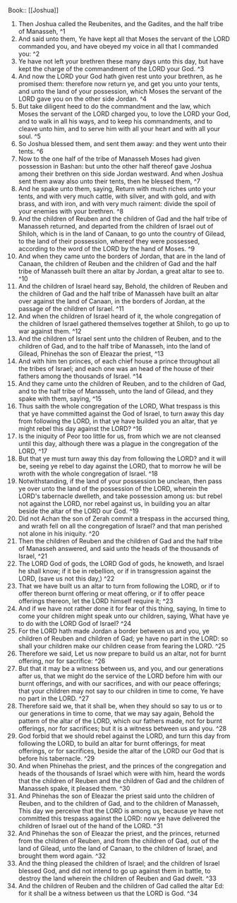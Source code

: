  Book:: [[Joshua]]
 1. Then Joshua called the Reubenites, and the Gadites, and the half tribe of Manasseh, ^1
 2. And said unto them, Ye have kept all that Moses the servant of the LORD commanded you, and have obeyed my voice in all that I commanded you: ^2
 3. Ye have not left your brethren these many days unto this day, but have kept the charge of the commandment of the LORD your God. ^3
 4. And now the LORD your God hath given rest unto your brethren, as he promised them: therefore now return ye, and get you unto your tents, and unto the land of your possession, which Moses the servant of the LORD gave you on the other side Jordan. ^4
 5. But take diligent heed to do the commandment and the law, which Moses the servant of the LORD charged you, to love the LORD your God, and to walk in all his ways, and to keep his commandments, and to cleave unto him, and to serve him with all your heart and with all your soul. ^5
 6. So Joshua blessed them, and sent them away: and they went unto their tents. ^6
 7. Now to the one half of the tribe of Manasseh Moses had given possession in Bashan: but unto the other half thereof gave Joshua among their brethren on this side Jordan westward. And when Joshua sent them away also unto their tents, then he blessed them, ^7
 8. And he spake unto them, saying, Return with much riches unto your tents, and with very much cattle, with silver, and with gold, and with brass, and with iron, and with very much raiment: divide the spoil of your enemies with your brethren. ^8
 9. And the children of Reuben and the children of Gad and the half tribe of Manasseh returned, and departed from the children of Israel out of Shiloh, which is in the land of Canaan, to go unto the country of Gilead, to the land of their possession, whereof they were possessed, according to the word of the LORD by the hand of Moses. ^9
 10. And when they came unto the borders of Jordan, that are in the land of Canaan, the children of Reuben and the children of Gad and the half tribe of Manasseh built there an altar by Jordan, a great altar to see to. ^10
 11. And the children of Israel heard say, Behold, the children of Reuben and the children of Gad and the half tribe of Manasseh have built an altar over against the land of Canaan, in the borders of Jordan, at the passage of the children of Israel. ^11
 12. And when the children of Israel heard of it, the whole congregation of the children of Israel gathered themselves together at Shiloh, to go up to war against them. ^12
 13. And the children of Israel sent unto the children of Reuben, and to the children of Gad, and to the half tribe of Manasseh, into the land of Gilead, Phinehas the son of Eleazar the priest, ^13
 14. And with him ten princes, of each chief house a prince throughout all the tribes of Israel; and each one was an head of the house of their fathers among the thousands of Israel. ^14
 15. And they came unto the children of Reuben, and to the children of Gad, and to the half tribe of Manasseh, unto the land of Gilead, and they spake with them, saying, ^15
 16. Thus saith the whole congregation of the LORD, What trespass is this that ye have committed against the God of Israel, to turn away this day from following the LORD, in that ye have builded you an altar, that ye might rebel this day against the LORD? ^16
 17. Is the iniquity of Peor too little for us, from which we are not cleansed until this day, although there was a plague in the congregation of the LORD, ^17
 18. But that ye must turn away this day from following the LORD? and it will be, seeing ye rebel to day against the LORD, that to morrow he will be wroth with the whole congregation of Israel. ^18
 19. Notwithstanding, if the land of your possession be unclean, then pass ye over unto the land of the possession of the LORD, wherein the LORD's tabernacle dwelleth, and take possession among us: but rebel not against the LORD, nor rebel against us, in building you an altar beside the altar of the LORD our God. ^19
 20. Did not Achan the son of Zerah commit a trespass in the accursed thing, and wrath fell on all the congregation of Israel? and that man perished not alone in his iniquity. ^20
 21. Then the children of Reuben and the children of Gad and the half tribe of Manasseh answered, and said unto the heads of the thousands of Israel, ^21
 22. The LORD God of gods, the LORD God of gods, he knoweth, and Israel he shall know; if it be in rebellion, or if in transgression against the LORD, (save us not this day,) ^22
 23. That we have built us an altar to turn from following the LORD, or if to offer thereon burnt offering or meat offering, or if to offer peace offerings thereon, let the LORD himself require it; ^23
 24. And if we have not rather done it for fear of this thing, saying, In time to come your children might speak unto our children, saying, What have ye to do with the LORD God of Israel? ^24
 25. For the LORD hath made Jordan a border between us and you, ye children of Reuben and children of Gad; ye have no part in the LORD: so shall your children make our children cease from fearing the LORD. ^25
 26. Therefore we said, Let us now prepare to build us an altar, not for burnt offering, nor for sacrifice: ^26
 27. But that it may be a witness between us, and you, and our generations after us, that we might do the service of the LORD before him with our burnt offerings, and with our sacrifices, and with our peace offerings; that your children may not say to our children in time to come, Ye have no part in the LORD. ^27
 28. Therefore said we, that it shall be, when they should so say to us or to our generations in time to come, that we may say again, Behold the pattern of the altar of the LORD, which our fathers made, not for burnt offerings, nor for sacrifices; but it is a witness between us and you. ^28
 29. God forbid that we should rebel against the LORD, and turn this day from following the LORD, to build an altar for burnt offerings, for meat offerings, or for sacrifices, beside the altar of the LORD our God that is before his tabernacle. ^29
 30. And when Phinehas the priest, and the princes of the congregation and heads of the thousands of Israel which were with him, heard the words that the children of Reuben and the children of Gad and the children of Manasseh spake, it pleased them. ^30
 31. And Phinehas the son of Eleazar the priest said unto the children of Reuben, and to the children of Gad, and to the children of Manasseh, This day we perceive that the LORD is among us, because ye have not committed this trespass against the LORD: now ye have delivered the children of Israel out of the hand of the LORD. ^31
 32. And Phinehas the son of Eleazar the priest, and the princes, returned from the children of Reuben, and from the children of Gad, out of the land of Gilead, unto the land of Canaan, to the children of Israel, and brought them word again. ^32
 33. And the thing pleased the children of Israel; and the children of Israel blessed God, and did not intend to go up against them in battle, to destroy the land wherein the children of Reuben and Gad dwelt. ^33
 34. And the children of Reuben and the children of Gad called the altar Ed: for it shall be a witness between us that the LORD is God. ^34
